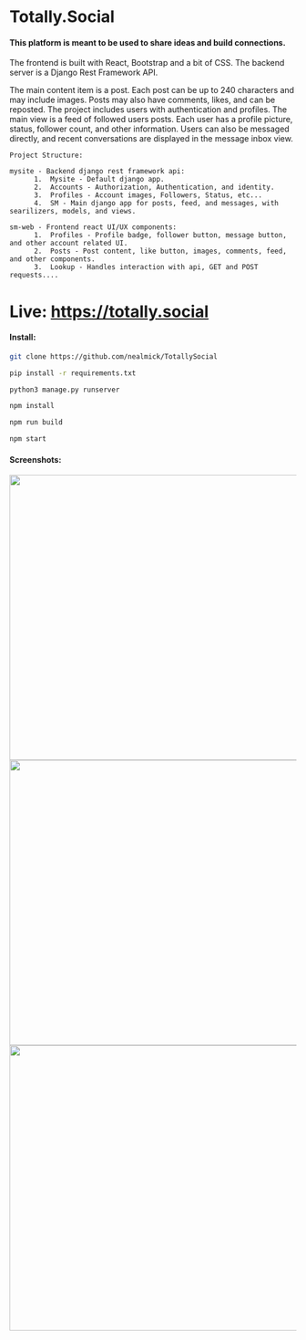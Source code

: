 # Totally.Social
#### This platform is meant to be used to share ideas and build connections.

The frontend is built with React, Bootstrap and a bit of CSS.  The backend server is a Django Rest Framework API.

The main content item is a post.  Each post can be up to 240 characters and may include images.  Posts may also have comments, likes, and can be reposted.  The project includes users with authentication and profiles.  The main view is a feed of followed users posts.  Each user has a profile picture, status, follower count, and other information.  Users can also be messaged directly, and recent conversations are displayed in the message inbox view.




    Project Structure:
    
    mysite - Backend django rest framework api:
          1.  Mysite - Default django app.
          2.  Accounts - Authorization, Authentication, and identity.
          3.  Profiles - Account images, Followers, Status, etc...
          4.  SM - Main django app for posts, feed, and messages, with searilizers, models, and views.
         
    sm-web - Frontend react UI/UX components:
          1.  Profiles - Profile badge, follower button, message button, and other account related UI.
          2.  Posts - Post content, like button, images, comments, feed, and other components.
          3.  Lookup - Handles interaction with api, GET and POST requests....



# Live: https://totally.social

#### Install:

```bash
git clone https://github.com/nealmick/TotallySocial

pip install -r requirements.txt

python3 manage.py runserver

npm install

npm run build

npm start

```

#### Screenshots:
<img src="https://i.imgur.com/QgOx4Bh.png" width="1000" height="500" />
<img src="https://i.imgur.com/oK79FaY.png" width="1000" height="500" />
<img src="https://i.imgur.com/aeW43Dt.png" width="1000" height="500" />

